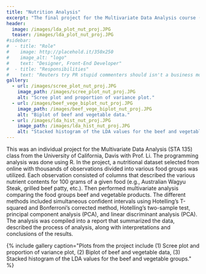 ```yaml
---
title: "Nutrition Analysis"
excerpt: "The final project for the Multivariate Data Analysis course (STA 135) at U.C. Davis."
header:
  image: /images/lda_plot_nut_proj.JPG
  teaser: /images/lda_plot_nut_proj.JPG
#sidebar:
#  - title: "Role"
#    image: http://placehold.it/350x250
#    image_alt: "logo"
#    text: "Designer, Front-End Developer"
#  - title: "Responsibilities"
#    text: "Reuters try PR stupid commenters should isn't a business model"
gallery:
  - url: /images/scree_plot_nut_proj.JPG
    image_path: /images/scree_plot_nut_proj.JPG
    alt: "Scree plot and proportion of variance plot."
  - url: /images/beef_vege_biplot_nut_proj.JPG
    image_path: /images/beef_vege_biplot_nut_proj.JPG
    alt: "Biplot of beef and vegetable data."
  - url: /images/lda_hist_nut_proj.JPG
    image_path: /images/lda_hist_nut_proj.JPG
    alt: "Stacked histogram of the LDA values for the beef and vegetable groups."
---
```

This was an individual project for the Multivariate Data Analysis (STA 135) class from the University of California, Davis with Prof. Li. The programming analysis was done using R. In the project, a nutritional dataset selected from online with thousands of observations divided into various food groups was utilized. Each observation consisted of columns that described the various nutrient contents for 100 grams of a given food (e.g., Australian Wagyu Steak, grilled beef patty, etc.). Then performed multivariate analysis comparing the food groups beef and vegetable products. The different methods included simultaneous confident intervals using Hotelling’s T-squared and Bonferroni’s corrected method, Hotelling’s two-sample test, principal component analysis (PCA), and linear discriminant analysis (PCA). The analysis was compiled into a report that summarized the data, described the process of analysis, along with interpretations and conclusions of the results.

{% include gallery caption="Plots from the project include (1) Scree plot and proportion of variance plot, (2) Biplot of beef and vegetable data, (3) Stacked histogram of the LDA values for the beef and vegetable groups." %}

